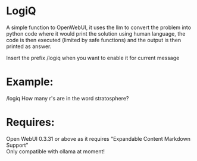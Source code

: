 # LogiQ

A simple function to OpenWebUI, it uses the llm to convert the problem into python code where it would print the solution using human language, the code is then executed (limited by safe functions) and the output is then printed as answer.


Insert the prefix /logiq when you want to enable it for current message  

# Example:  
/logiq How many r's are in the word stratosphere?  

# Requires:  
Open WebUI 0.3.31 or above as it requires "Expandable Content Markdown Support"  
Only compatible with ollama at moment!  
